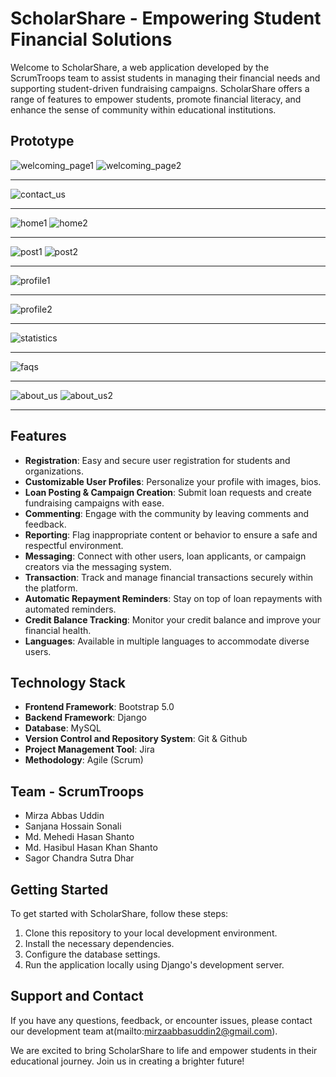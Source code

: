 # ScholarShare - Empowering Student Financial Solutions

Welcome to ScholarShare, a web application developed by the ScrumTroops team to assist students in managing their financial needs and supporting student-driven fundraising campaigns. ScholarShare offers a range of features to empower students, promote financial literacy, and enhance the sense of community within educational institutions.

## Prototype
![welcoming_page1](https://github.com/mirzaaa101/ScholarShare/assets/132736299/4a0642af-c347-4d72-b1e8-f0936ddb4c22)
![welcoming_page2](https://github.com/mirzaaa101/ScholarShare/assets/132736299/377673c3-3172-477a-9459-6a8aeaa312e3)
***
![contact_us](https://github.com/mirzaaa101/ScholarShare/assets/132736299/6ccaf95e-a5f4-4abf-99da-cfe2c2c1becb)
***
![home1](https://github.com/mirzaaa101/ScholarShare/assets/132736299/f39705dc-7e35-4c17-946c-ab56f1c1531f)
![home2](https://github.com/mirzaaa101/ScholarShare/assets/132736299/55a110e0-fe79-4233-aea4-a99e0e33436d)
***
![post1](https://github.com/mirzaaa101/ScholarShare/assets/132736299/1ffd0cf5-acb7-4c23-abe8-d71a257d3d03)
![post2](https://github.com/mirzaaa101/ScholarShare/assets/132736299/d40d76cc-d624-4efa-ad19-1295d61d4e9c)

***
![profile1](https://github.com/mirzaaa101/ScholarShare/assets/132736299/05bee97e-d670-4c98-8e84-d957e8a8848f)
***
![profile2](https://github.com/mirzaaa101/ScholarShare/assets/132736299/d948bdbb-52fe-4154-837a-ac024b7f2cec)
***
![statistics](https://github.com/mirzaaa101/ScholarShare/assets/132736299/a4b7a559-1371-41d9-b8d9-ef4c98155f8b)
***
![faqs](https://github.com/mirzaaa101/ScholarShare/assets/132736299/caf6a28f-f95b-4e19-8089-1f14f00bd232)
***
![about_us](https://github.com/mirzaaa101/ScholarShare/assets/132736299/a4cfa469-13a3-47e9-b050-6a1c28e98e49)
![about_us2](https://github.com/mirzaaa101/ScholarShare/assets/132736299/2bdcad7d-b41d-401b-974d-8639413b8845)

***

## Features

- **Registration**: Easy and secure user registration for students and organizations.
- **Customizable User Profiles**: Personalize your profile with images, bios.
- **Loan Posting & Campaign Creation**: Submit loan requests and create fundraising campaigns with ease.
- **Commenting**: Engage with the community by leaving comments and feedback.
- **Reporting**: Flag inappropriate content or behavior to ensure a safe and respectful environment.
- **Messaging**: Connect with other users, loan applicants, or campaign creators via the messaging system.
- **Transaction**: Track and manage financial transactions securely within the platform.
- **Automatic Repayment Reminders**: Stay on top of loan repayments with automated reminders.
- **Credit Balance Tracking**: Monitor your credit balance and improve your financial health.
- **Languages**: Available in multiple languages to accommodate diverse users.

## Technology Stack

- **Frontend Framework**: Bootstrap 5.0
- **Backend Framework**: Django
- **Database**: MySQL
- **Version Control and Repository System**: Git & Github
- **Project Management Tool**: Jira
- **Methodology**: Agile (Scrum)

## Team - ScrumTroops

- Mirza Abbas Uddin
- Sanjana Hossain Sonali
- Md. Mehedi Hasan Shanto
- Md. Hasibul Hasan Khan Shanto
- Sagor Chandra Sutra Dhar

## Getting Started

To get started with ScholarShare, follow these steps:

1. Clone this repository to your local development environment.
2. Install the necessary dependencies.
3. Configure the database settings.
4. Run the application locally using Django's development server.

## Support and Contact

If you have any questions, feedback, or encounter issues, please contact our development team at(mailto:mirzaabbasuddin2@gmail.com).

We are excited to bring ScholarShare to life and empower students in their educational journey. Join us in creating a brighter future!
